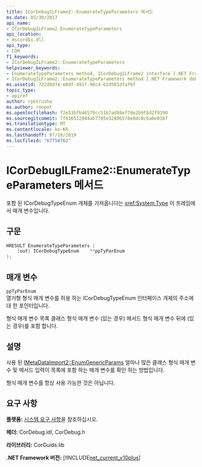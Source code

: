 ```yaml
---
title: ICorDebugILFrame2::EnumerateTypeParameters 메서드
ms.date: 03/30/2017
api_name:
- ICorDebugILFrame2.EnumerateTypeParameters
api_location:
- mscordbi.dll
api_type:
- COM
f1_keywords:
- ICorDebugILFrame2::EnumerateTypeParameters
helpviewer_keywords:
- EnumerateTypeParameters method, ICorDebugILFrame2 interface [.NET Framework debugging]
- ICorDebugILFrame2::EnumerateTypeParameters method [.NET Framework debugging]
ms.assetid: 722d0d74-e0df-491f-98c4-62d501dfaf6f
topic_type:
- apiref
author: rpetrusha
ms.author: ronpet
ms.openlocfilehash: f2e53bfb46579cc51b7ad88ef7de2b9f8d2f9390
ms.sourcegitcommit: 7f616512044ab7795e32806578e8dc0c6a0e038f
ms.translationtype: MT
ms.contentlocale: ko-KR
ms.lasthandoff: 07/10/2019
ms.locfileid: "67758762"
---
```

# <a name="icordebugilframe2enumeratetypeparameters-method"></a>ICorDebugILFrame2::EnumerateTypeParameters 메서드
포함 된 ICorDebugTypeEnum 개체를 가져옵니다는 <xref:System.Type> 이 프레임에서 매개 변수입니다.  
  
## <a name="syntax"></a>구문  
  
```cpp  
HRESULT EnumerateTypeParameters (  
    [out] ICorDebugTypeEnum    **ppTyParEnum  
);  
```  
  
## <a name="parameters"></a>매개 변수  
 `ppTyParEnum`  
 열거형 형식 매개 변수를 허용 하는 ICorDebugTypeEnum 인터페이스 개체의 주소에 대 한 포인터입니다.  
  
 형식 매개 변수 목록 클래스 형식 매개 변수 (있는 경우) 메서드 형식 매개 변수 뒤에 (있는 경우)를 포함 합니다.  
  
## <a name="remarks"></a>설명  
 사용 된 [IMetaDataImport2::EnumGenericParams](../../../../docs/framework/unmanaged-api/metadata/imetadataimport2-enumgenericparams-method.md) 얼마나 많은 클래스 형식 매개 변수 및 메서드 입력이 목록에 포함 하는 매개 변수를 확인 하는 방법입니다.  
  
 형식 매개 변수를 항상 사용 가능한 것은 아닙니다.  
  
## <a name="requirements"></a>요구 사항  
 **플랫폼:** [시스템 요구 사항](../../../../docs/framework/get-started/system-requirements.md)을 참조하십시오.  
  
 **헤더:** CorDebug.idl, CorDebug.h  
  
 **라이브러리:** CorGuids.lib  
  
 **.NET Framework 버전:** [!INCLUDE[net_current_v10plus](../../../../includes/net-current-v10plus-md.md)]
